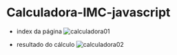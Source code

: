# Calculadora-IMC-javascript
 
 - index da página
 ![calculadora01](https://user-images.githubusercontent.com/34290569/122259889-085c6580-cea9-11eb-8c19-369c36ba4ffb.PNG)

 - resultado do cálculo
 ![calculadora02](https://user-images.githubusercontent.com/34290569/122259909-0e524680-cea9-11eb-8203-35c7a54a2953.PNG)
